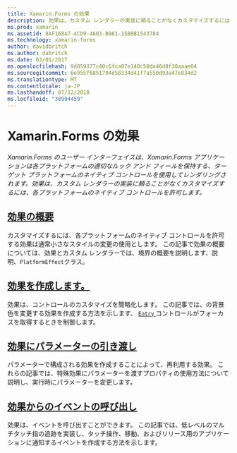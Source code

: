 ```yaml
---
title: Xamarin.Forms の効果
description: 効果は、カスタム レンダラーの実装に頼ることがなくカスタマイズするには、各プラットフォームのネイティブ コントロールを許可します。
ms.prod: xamarin
ms.assetid: 8AF168A7-4CD9-4603-B961-15B8B1543784
ms.technology: xamarin-forms
author: davidbritch
ms.author: dabritch
ms.date: 03/01/2017
ms.openlocfilehash: 9d859377c40c6fca07e140c50da46d8f30aaae04
ms.sourcegitcommit: 6e955f6851794d58334d41f7a550d93a47e834d2
ms.translationtype: MT
ms.contentlocale: ja-JP
ms.lasthandoff: 07/12/2018
ms.locfileid: "38994459"
---
```

# <a name="xamarinforms-effects"></a>Xamarin.Forms の効果

_Xamarin.Forms のユーザー インターフェイスは、Xamarin.Forms アプリケーションは各プラットフォームの適切なルック アンド フィールを保持する、ターゲット プラットフォームのネイティブ コントロールを使用してレンダリングされます。効果は、カスタム レンダラーの実装に頼ることがなくカスタマイズするには、各プラットフォームのネイティブ コントロールを許可します。_

## <a name="introduction-to-effectsintroductionmd"></a>[効果の概要](introduction.md)

カスタマイズするには、各プラットフォームのネイティブ コントロールを許可する効果は通常小さなスタイルの変更の使用とします。 この記事で効果の概要については、効果とカスタム レンダラーでは、境界の概要を説明します、説明、`PlatformEffect`クラス。

## <a name="creating-an-effectcreatingmd"></a>[効果を作成します。](creating.md)

効果は、コントロールのカスタマイズを簡略化します。 この記事では、の背景色を変更する効果を作成する方法を示します、 [ `Entry` ](xref:Xamarin.Forms.Entry)コントロールがフォーカスを取得するときを制御します。

## <a name="passing-parameters-to-an-effectpassing-parametersindexmd"></a>[効果にパラメーターの引き渡し](passing-parameters/index.md)

パラメーターで構成される効果を作成することによって、再利用する効果。 これらの記事では、特殊効果にパラメーターを渡すプロパティの使用方法について説明し、実行時にパラメーターを変更します。

## <a name="invoking-events-from-an-effecttouch-trackingmd"></a>[効果からのイベントの呼び出し](touch-tracking.md)

効果は、イベントを呼び出すことができます。 この記事では、低レベルのマルチタッチ指の追跡を実装し、タッチ操作、移動、およびリリース用のアプリケーションに通知するイベントを作成する方法を示します。
